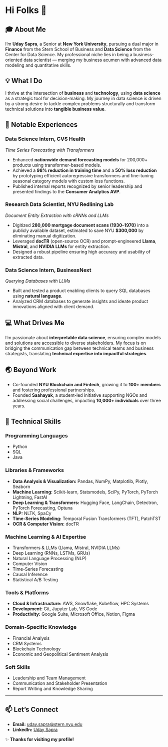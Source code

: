 # Hi Folks 👋  

## 🎓 About Me  
I’m **Uday Sapra**, a Senior at **New York University**, pursuing a dual major in **Finance** from the Stern School of Business and **Data Science** from the Center for Data Science. My professional niche lies in being a business-oriented data scientist — merging my business acumen with advanced data modeling and quantitative skills.  


## 💡 What I Do  
I thrive at the intersection of **business** and **technology**, using **data science** as a strategic tool for decision-making. My journey in data science is driven by a strong desire to tackle complex problems structurally and transform technical solutions into **tangible business value**.  


## 🌟 Notable Experiences  

### **Data Science Intern, CVS Health**  
*Time Series Forecasting with Transformers*  
- Enhanced **nationwide demand forecasting models** for 200,000+ products using transformer-based models.  
- Achieved a **98% reduction in training time** and a **50% loss reduction** by prototyping efficient autoregressive transformers and fine-tuning seasonal category models with custom loss functions.  
- Published internal reports recognized by senior leadership and presented findings to the **Consumer Analytics AVP**.  

### **Research Data Scientist, NYU Redlining Lab**  
*Document Entity Extraction with cRNNs and LLMs*  
- Digitized **280,000 mortgage document scans (1930–1970)** into a publicly available dataset, estimated to save NYU **$300,000** by eliminating manual digitization.  
- Leveraged **docTR** (open-source OCR) and prompt-engineered **Llama**, **Mistral**, and **NVIDIA LLMs** for entity extraction.  
- Designed a robust pipeline ensuring high accuracy and usability of extracted data.  

### **Data Science Intern, BusinessNext**  
*Querying Databases with LLMs*  
- Built and tested a product enabling clients to query SQL databases using **natural language**.  
- Analyzed CRM databases to generate insights and ideate product innovations aligned with client demand.  


## 💻 What Drives Me  
I’m passionate about **interpretable data science**, ensuring complex models and solutions are accessible to diverse stakeholders. My focus is on bridging the communication gap between technical teams and business strategists, translating **technical expertise into impactful strategies**.  


## 🌏 Beyond Work  
- Co-founded **NYU Blockchain and Fintech**, growing it to **100+ members** and fostering professional partnerships.  
- Founded **Saahayak**, a student-led initiative supporting NGOs and addressing social challenges, impacting **10,000+ individuals** over three years.  


## 🔧 Technical Skills  

### Programming Languages  
- Python  
- SQL  
- Java  

### Libraries & Frameworks  
- **Data Analysis & Visualization:** Pandas, NumPy, Matplotlib, Plotly, Seaborn  
- **Machine Learning:** Scikit-learn, Statsmodels, SciPy, PyTorch, PyTorch Lightning, FastAI  
- **Deep Learning & Transformers:** Hugging Face, LangChain, Detectron, PyTorch Forecasting, Optuna  
- **NLP:** NLTK, SpaCy  
- **Time-Series Modeling:** Temporal Fusion Transformers (TFT), PatchTST  
- **OCR & Computer Vision:** docTR  

### Machine Learning & AI Expertise  
- Transformers & LLMs (Llama, Mistral, NVIDIA LLMs)  
- Deep Learning (RNNs, LSTMs, GRUs)  
- Natural Language Processing (NLP)  
- Computer Vision  
- Time-Series Forecasting  
- Causal Inference  
- Statistical A/B Testing  

### Tools & Platforms  
- **Cloud & Infrastructure:** AWS, Snowflake, Kubeflow, HPC Systems  
- **Development:** Git, Jupyter Lab, VS Code  
- **Productivity:** Google Suite, Microsoft Office, Notion, Figma  

### Domain-Specific Knowledge  
- Financial Analysis  
- CRM Systems  
- Blockchain Technology  
- Economic and Geopolitical Sentiment Analysis  

### Soft Skills  
- Leadership and Team Management  
- Communication and Stakeholder Presentation  
- Report Writing and Knowledge Sharing  

---

## 📫 Let’s Connect  
- **Email:** uday.sapra@stern.nyu.edu  
- **LinkedIn:** [Uday Sapra](https://www.linkedin.com/in/uday-sapra/)  

✨ **Thanks for visiting my profile!**  
